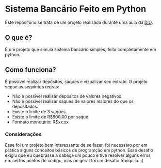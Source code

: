 # Sistema Bancário Feito em Python

Este repositório se trata de um projeto realizado durante uma aula da [DIO](https://www.dio.me/users/riquelmyhs13).

## O que é?

É um projeto que simula sistema bancário simples, feito completamente em python.

## Como funciona?

É possível realizar depósitos, saques e vizualizar seu extrato. O projeto segue as seguintes regras: 
 - Não é possível realizar depósitos de valores negativos.
 - Não é possível realizar saques de valores maiores do que os depositados.
 - Existe o limite de 3 saques.
 - Existe o limite de R$500,00 por saque.
 - Formato monetário: R$xx.xx

### Considerações

Esse foi um projeto bem interessante de se fazer, foi necessáro por em prática alguns conceitos 
básicos de programção em python. Esse desafio exigiu que eu quebrasse a cabeça um pouco e tive 
resolver alguns erros em certos pontos do código, mas no geral foi um desafio tranquilo. :)
